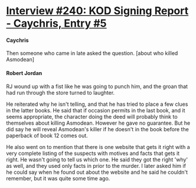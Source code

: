 # [Interview #240: KOD Signing Report - Caychris, Entry #5](https://www.theoryland.com/intvmain.php?i=240#5)

#### Caychris

Then someone who came in late asked the question. [about who killed Asmodean]

#### Robert Jordan

RJ wound up with a fist like he was going to punch him, and the groan that had run through the store turned to laughter.

He reiterated why he isn't telling, and that he has tried to place a few clues in the latter books. He said that if occasion permits in the last book, and it seems appropriate, the character doing the deed will probably think to themselves about killing Asmodean. However he gave no guarantee. But he did say he will reveal Asmodean's killer if he doesn't in the book before the paperback of book 12 comes out.

He also went on to mention that there is one website that gets it right with a very complete listing of the suspects with motives and facts that gets it right. He wasn't going to tell us which one. He said they got the right 'why' as well, and they used only facts in prior to the murder. I later asked him if he could say when he found out about the website and he said he couldn't remember, but it was quite some time ago.

